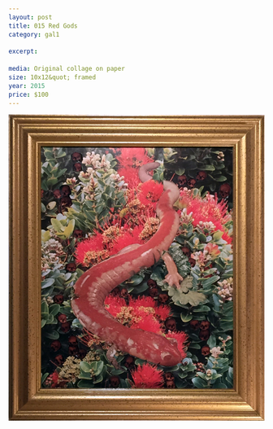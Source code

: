 ```yaml
---
layout: post
title: 015 Red Gods
category: gal1

excerpt: 

media: Original collage on paper
size: 10x12&quot; framed
year: 2015
price: $100
---
```


<img src="img/gal/015.jpg" />

